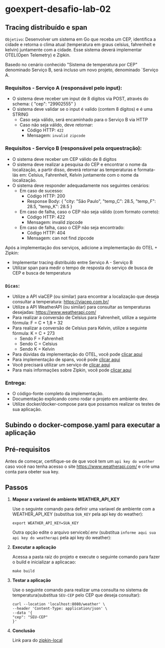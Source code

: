 # goexpert-desafio-lab-02

## Tracing distribuído e span

`Objetivo`: Desenvolver um sistema em Go que receba um CEP, identifica a cidade e retorna o clima atual (temperatura em graus celsius, fahrenheit e kelvin) juntamente com a cidade. Esse sistema deverá implementar OTEL(Open Telemetry) e Zipkin.

Basedo no cenário conhecido "Sistema de temperatura por CEP" denominado Serviço B, será incluso um novo projeto, denominado `Serviço A.

### Requisitos - Serviço A (responsável pelo input):

* O sistema deve receber um input de 8 dígitos via POST, através do schema:  { "cep": "29902555" }
* O sistema deve validar se o input é valido (contem 8 dígitos) e é uma STRING
  * Caso seja válido, será encaminhado para o Serviço B via HTTP
  * Caso não seja válido, deve retornar:
    * Código HTTP: `422`
    * Mensagem: `invalid zipcode`

### Requisitos - Serviço B (responsável pela orquestração):

* O sistema deve receber um CEP válido de 8 digitos
* O sistema deve realizar a pesquisa do CEP e encontrar o nome da localização, a partir disso, deverá retornar as temperaturas e formata-lás em: Celsius, Fahrenheit, Kelvin juntamente com o nome da localização.
* O sistema deve responder adequadamente nos seguintes cenários:
  * Em caso de sucesso:
    * Código HTTP: 200
    * Response Body: { "city: "São Paulo", "temp_C": 28.5, "temp_F": 28.5, "temp_K": 28.5 }
  * Em caso de falha, caso o CEP não seja válido (com formato correto):
    * Código HTTP: 422
    * Mensagem: invalid zipcode
  * Em caso de falha, caso o CEP não seja encontrado:
    * Código HTTP: 404
    * Mensagem: can not find zipcode


Após a implementação dos serviços, adicione a implementação do OTEL + Zipkin:

* Implementar tracing distribuído entre Serviço A - Serviço B
* Utilizar span para medir o tempo de resposta do serviço de busca de CEP e busca de temperatura

    
### `Dicas`:

* Utilize a API viaCEP (ou similar) para encontrar a localização que deseja consultar a temperatura: https://viacep.com.br/
* Utilize a API WeatherAPI (ou similar) para consultar as temperaturas desejadas: https://www.weatherapi.com/
* Para realizar a conversão de Celsius para Fahrenheit, utilize a seguinte fórmula: F = C * 1,8 + 32
* Para realizar a conversão de Celsius para Kelvin, utilize a seguinte fórmula: K = C + 273
  * Sendo F = Fahrenheit
  * Sendo C = Celsius
  * Sendo K = Kelvin
* Para dúvidas da implementação do OTEL, você pode [clicar aqui](https://opentelemetry.io/docs/languages/go/getting-started/)
* Para implementação de spans, você pode [clicar aqui](https://opentelemetry.io/docs/languages/go/instrumentation/#creating-spans)
* Você precisará utilizar um serviço de [clicar aqui](https://opentelemetry.io/docs/collector/quick-start/)
* Para mais informações sobre Zipkin, você pode [clicar aqui](https://zipkin.io/)
  
### Entrega:

* O código-fonte completo da implementação.
* Documentação explicando como rodar o projeto em ambiente dev.
* Utilize docker/docker-compose para que possamos realizar os testes de sua aplicação.

## Subindo o docker-compose.yaml para executar a aplicação

## Pré-requisitos
Antes de começar, certifique-se de que você tem um `api key do weather` caso você nao tenha acesso o site https://www.weatherapi.com/ e crie uma conta para obeter sua key.

## Passos

1. **Mapear a variavel de ambiente WEATHER_API_KEY**

   Use o seguinte comando para definir uma variavel de ambiente com a WEATHER_API_KEY (substitua `SUA_KEY` pela api key do weather):

    ```shell
    export WEATHER_API_KEY=SUA_KEY
    ```
   
   Outra opção edite o arquivo serviceb/.env (substitua `informe aqui sua api key do weatherapi` pela api key do weather):


2. **Executar a aplicação**

   Acessa a pasta raiz do projeto e execute o seguinte comando para fazer o build e inicializar a aplicacao:

    ```shell
    make build
    ```


3. **Testar a aplicação**

   Use o seguinte comando para realizar uma consulta no sistema de temperatura(substitua `SEU-CEP` pelo CEP que deseja consultar):

    ```shell
    curl --location 'localhost:8080/weather' \
    --header 'Content-Type: application/json' \
    --data '{
    "cep": "SEU-CEP"
    }'
    ```

5. **Conclusão**
    
    Link para do [zipkin-local](http://localhost:9411/)
   
